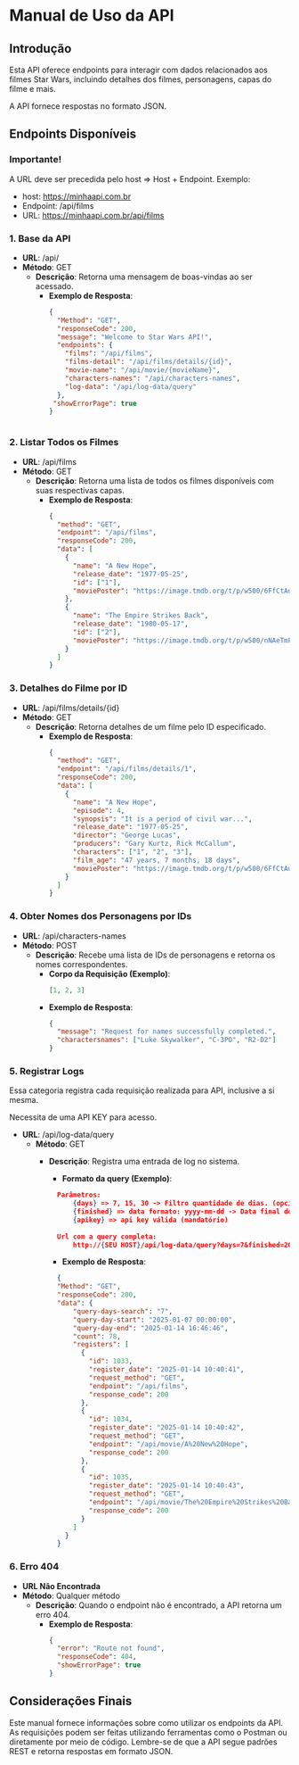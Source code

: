 
# Manual de Uso da API

## Introdução
Esta API oferece endpoints para interagir com dados relacionados aos filmes Star Wars, incluindo detalhes dos filmes, personagens, capas do filme e mais.

A API fornece respostas no formato JSON.

## Endpoints Disponíveis

### Importante!
A URL deve ser precedida pelo host => Host + Endpoint.
Exemplo:
- host: https://minhaapi.com.br
- Endpoint: /api/films
- URL: https://minhaapi.com.br/api/films

### 1. **Base da API**
- **URL**: /api/
- **Método**: GET
  - **Descrição**: Retorna uma mensagem de boas-vindas ao ser acessado.
    - **Exemplo de Resposta**:
      ```json
      {
        "Method": "GET",
        "responseCode": 200,
        "message": "Welcome to Star Wars API!",
        "endpoints": {
          "films": "/api/films",
          "films-detail": "/api/films/details/{id}",
          "movie-name": "/api/movie/{movieName}",
          "characters-names": "/api/characters-names",
          "log-data": "/api/log-data/query"
        },
       "showErrorPage": true
      }
    ```

### 2. **Listar Todos os Filmes**
- **URL**: /api/films
- **Método**: GET
  - **Descrição**: Retorna uma lista de todos os filmes disponíveis com suas respectivas capas.
    - **Exemplo de Resposta**:
      ```json
      {
        "method": "GET",
        "endpoint": "/api/films",
        "responseCode": 200,
        "data": [
          {
            "name": "A New Hope",
            "release_date": "1977-05-25",
            "id": ["1"],
            "moviePoster": "https://image.tmdb.org/t/p/w500/6FfCtAuVAW8XJjZ7eWeLibRLWTw.jpg"
          },
          {
            "name": "The Empire Strikes Back",
            "release_date": "1980-05-17",
            "id": ["2"],
            "moviePoster": "https://image.tmdb.org/t/p/w500/nNAeTmF4CtdSgMDplXTDPOpYzsX.jpg"
          }
        ]
      }
      ```

### 3. **Detalhes do Filme por ID**
- **URL**: /api/films/details/{id}
- **Método**: GET
  - **Descrição**: Retorna detalhes de um filme pelo ID especificado.
    - **Exemplo de Resposta**:
      ```json
      {
        "method": "GET",
        "endpoint": "/api/films/details/1",
        "responseCode": 200,
        "data": [
          {
            "name": "A New Hope",
            "episode": 4,
            "synopsis": "It is a period of civil war...",
            "release_date": "1977-05-25",
            "director": "George Lucas",
            "producers": "Gary Kurtz, Rick McCallum",
            "characters": ["1", "2", "3"],
            "film_age": "47 years, 7 months, 18 days",
            "moviePoster": "https://image.tmdb.org/t/p/w500/6FfCtAuVAW8XJjZ7eWeLibRLWTw.jpg"
          }
        ]
      }
      ```

### 4. **Obter Nomes dos Personagens por IDs**
- **URL**: /api/characters-names
- **Método**: POST
  - **Descrição**: Recebe uma lista de IDs de personagens e retorna os nomes correspondentes.
    - **Corpo da Requisição (Exemplo)**:
      ```json
      [1, 2, 3]
      ```
    - **Exemplo de Resposta**:
      ```json
      {
        "message": "Request for names successfully completed.",
        "charactersnames": ["Luke Skywalker", "C-3PO", "R2-D2"]
      }
      ```

### 5. **Registrar Logs**
Essa categoria registra cada requisição realizada para API, inclusive a si mesma.

Necessita de uma API KEY para acesso.

- **URL**: /api/log-data/query
  - **Método**: GET
    - **Descrição**: Registra uma entrada de log no sistema.
      - **Formato da query (Exemplo)**:
      ```json
        Parâmetros: 
            {days} => 7, 15, 30 -> Filtro quantidade de dias. (opcional -> valor padrão=5)
            {finished} => data formato: yyyy-mm-dd -> Data final do período desejado. (opcional)
            {apikey} => api key válida (mandatório)                  
                
        Url com a query completa:
            http://{SEU HOST}/api/log-data/query?days=7&finished=2025-01-14&apikey={SUA API KEY}
      ```
       
      - **Exemplo de Resposta**:
      ```json
        {
        "Method": "GET",
        "responseCode": 200,
        "data": {
            "query-days-search": "7",
            "query-day-start": "2025-01-07 00:00:00",
            "query-day-end": "2025-01-14 16:46:46",
            "count": 78,
            "registers": [
              {
                "id": 1033,
                "register_date": "2025-01-14 10:40:41",
                "request_method": "GET",
                "endpoint": "/api/films",
                "response_code": 200
              },
              {
                "id": 1034,
                "register_date": "2025-01-14 10:40:42",
                "request_method": "GET",
                "endpoint": "/api/movie/A%20New%20Hope",
                "response_code": 200
              },
              {
                "id": 1035,
                "register_date": "2025-01-14 10:40:43",
                "request_method": "GET",
                "endpoint": "/api/movie/The%20Empire%20Strikes%20Back",
                "response_code": 200
              }
            ]
          }
        }
      ```

### 6. **Erro 404**
- **URL Não Encontrada**
- **Método**: Qualquer método
  - **Descrição**: Quando o endpoint não é encontrado, a API retorna um erro 404.
    - **Exemplo de Resposta**:
      ```json
      {
        "error": "Route not found",
        "responseCode": 404,
        "showErrorPage": true
      }
      ```

## Considerações Finais
Este manual fornece informações sobre como utilizar os endpoints da API. As requisições podem ser feitas utilizando ferramentas como o Postman ou diretamente por meio de código. Lembre-se de que a API segue padrões REST e retorna respostas em formato JSON.